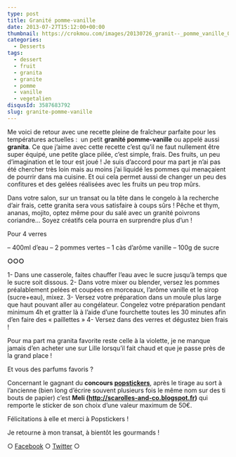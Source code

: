```yaml
---
type: post
title: Granité pomme-vanille
date: 2013-07-27T15:12:00+00:00
thumbnail: https://crokmou.com/images/20130726_granit--_pomme_vanille_0014.jpg
categories:
  - Desserts
tags:
  - dessert
  - fruit
  - granita
  - granite
  - pomme
  - vanille
  - vegetalien
disqusId: 3587683792
slug: granite-pomme-vanille
---
```


Me voici de retour avec une recette pleine de fraîcheur parfaite pour les températures actuelles :  un petit **granité pomme-vanille** ou appelé aussi **granita**. Ce que j’aime avec cette recette c’est qu’il ne faut nullement être super équipé, une petite glace pilée, c’est simple, frais. Des fruits, un peu d’imagination et le tour est joué ! Je suis d’accord pour ma part je n’ai pas été chercher très loin mais au moins j’ai liquidé les pommes qui menaçaient de pourrir dans ma cuisine. Et oui cela permet aussi de changer un peu des confitures et des gelées réalisées avec les fruits un peu trop mûrs.

Dans votre salon, sur un transat ou la tête dans le congelo à la recherche d’air frais, cette granita sera vous satisfaire à coups sûrs ! Pêche et thym, ananas, mojito, optez même pour du salé avec un granité poivrons coriandre… Soyez créatifs cela pourra en surprendre plus d’un !

Pour 4 verres

– 400ml d’eau
– 2 pommes vertes
– 1 càs d’arôme vanille
– 100g de sucre

**○○○**

1- Dans une casserole, faites chauffer l’eau avec le sucre jusqu’à temps que le sucre soit dissous.
2- Dans votre mixer ou blender, versez les pommes préalablement pelées et coupées en morceaux, l’arôme vanille et le sirop (sucre+eau), mixez.
3- Versez votre préparation dans un moule plus large que haut pouvant aller au congélateur. Congelez votre préparation pendant minimum 4h et gratter là à l’aide d’une fourchette toutes les 30 minutes afin d’en faire des « paillettes »
4- Versez dans des verres et dégustez bien frais !

Pour ma part ma granita favorite reste celle à la violette, je ne manque jamais d’en acheter une sur Lille lorsqu’il fait chaud et que je passe près de la grand place !

Et vous des parfums favoris ?

Concernant le gagnant du **concours [popstickers](http://www.popstickers.fr/)**, après le tirage au sort à l’ancienne (bien long d’écrire souvent plusieurs fois le même nom sur des ti bouts de papier) c’est **Meli (http://scarolles-and-co.blogspot.fr)** qui remporte le sticker de son choix d’une valeur maximum de 50€.

Félicitations à elle et merci à Popstickers !

Je retourne à mon transat, à bientôt les gourmands !

○ [Facebook](https://www.facebook.com/crokmou.blog) ○ [Twitter](https://twitter.com/Crokmou) ○

 